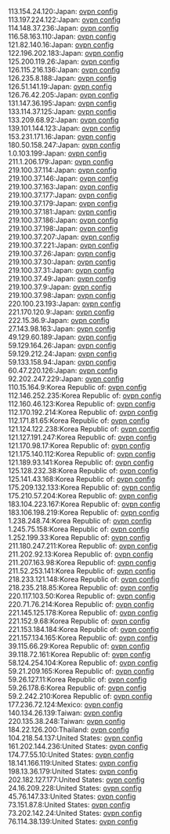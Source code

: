 113.154.24.120:Japan: [ovpn config](vpn/113_154_24_120.ovpn)  
113.197.224.122:Japan: [ovpn config](vpn/113_197_224_122.ovpn)  
114.148.37.236:Japan: [ovpn config](vpn/114_148_37_236.ovpn)  
116.58.163.110:Japan: [ovpn config](vpn/116_58_163_110.ovpn)  
121.82.140.16:Japan: [ovpn config](vpn/121_82_140_16.ovpn)  
122.196.202.183:Japan: [ovpn config](vpn/122_196_202_183.ovpn)  
125.200.119.26:Japan: [ovpn config](vpn/125_200_119_26.ovpn)  
126.115.216.136:Japan: [ovpn config](vpn/126_115_216_136.ovpn)  
126.235.8.188:Japan: [ovpn config](vpn/126_235_8_188.ovpn)  
126.51.141.19:Japan: [ovpn config](vpn/126_51_141_19.ovpn)  
126.76.42.205:Japan: [ovpn config](vpn/126_76_42_205.ovpn)  
131.147.36.195:Japan: [ovpn config](vpn/131_147_36_195.ovpn)  
133.114.37.125:Japan: [ovpn config](vpn/133_114_37_125.ovpn)  
133.209.68.92:Japan: [ovpn config](vpn/133_209_68_92.ovpn)  
139.101.144.123:Japan: [ovpn config](vpn/139_101_144_123.ovpn)  
153.231.171.16:Japan: [ovpn config](vpn/153_231_171_16.ovpn)  
180.50.158.247:Japan: [ovpn config](vpn/180_50_158_247.ovpn)  
1.0.103.199:Japan: [ovpn config](vpn/1_0_103_199.ovpn)  
211.1.206.179:Japan: [ovpn config](vpn/211_1_206_179.ovpn)  
219.100.37.114:Japan: [ovpn config](vpn/219_100_37_114.ovpn)  
219.100.37.146:Japan: [ovpn config](vpn/219_100_37_146.ovpn)  
219.100.37.163:Japan: [ovpn config](vpn/219_100_37_163.ovpn)  
219.100.37.177:Japan: [ovpn config](vpn/219_100_37_177.ovpn)  
219.100.37.179:Japan: [ovpn config](vpn/219_100_37_179.ovpn)  
219.100.37.181:Japan: [ovpn config](vpn/219_100_37_181.ovpn)  
219.100.37.186:Japan: [ovpn config](vpn/219_100_37_186.ovpn)  
219.100.37.198:Japan: [ovpn config](vpn/219_100_37_198.ovpn)  
219.100.37.207:Japan: [ovpn config](vpn/219_100_37_207.ovpn)  
219.100.37.221:Japan: [ovpn config](vpn/219_100_37_221.ovpn)  
219.100.37.26:Japan: [ovpn config](vpn/219_100_37_26.ovpn)  
219.100.37.30:Japan: [ovpn config](vpn/219_100_37_30.ovpn)  
219.100.37.31:Japan: [ovpn config](vpn/219_100_37_31.ovpn)  
219.100.37.49:Japan: [ovpn config](vpn/219_100_37_49.ovpn)  
219.100.37.9:Japan: [ovpn config](vpn/219_100_37_9.ovpn)  
219.100.37.98:Japan: [ovpn config](vpn/219_100_37_98.ovpn)  
220.100.23.193:Japan: [ovpn config](vpn/220_100_23_193.ovpn)  
221.170.120.9:Japan: [ovpn config](vpn/221_170_120_9.ovpn)  
222.15.36.9:Japan: [ovpn config](vpn/222_15_36_9.ovpn)  
27.143.98.163:Japan: [ovpn config](vpn/27_143_98_163.ovpn)  
49.129.60.189:Japan: [ovpn config](vpn/49_129_60_189.ovpn)  
59.129.164.26:Japan: [ovpn config](vpn/59_129_164_26.ovpn)  
59.129.212.24:Japan: [ovpn config](vpn/59_129_212_24.ovpn)  
59.133.158.94:Japan: [ovpn config](vpn/59_133_158_94.ovpn)  
60.47.220.126:Japan: [ovpn config](vpn/60_47_220_126.ovpn)  
92.202.247.229:Japan: [ovpn config](vpn/92_202_247_229.ovpn)  
110.15.164.9:Korea Republic of: [ovpn config](vpn/110_15_164_9.ovpn)  
112.146.252.235:Korea Republic of: [ovpn config](vpn/112_146_252_235.ovpn)  
112.160.46.123:Korea Republic of: [ovpn config](vpn/112_160_46_123.ovpn)  
112.170.192.214:Korea Republic of: [ovpn config](vpn/112_170_192_214.ovpn)  
112.171.81.65:Korea Republic of: [ovpn config](vpn/112_171_81_65.ovpn)  
121.124.122.238:Korea Republic of: [ovpn config](vpn/121_124_122_238.ovpn)  
121.127.191.247:Korea Republic of: [ovpn config](vpn/121_127_191_247.ovpn)  
121.170.98.17:Korea Republic of: [ovpn config](vpn/121_170_98_17.ovpn)  
121.175.140.112:Korea Republic of: [ovpn config](vpn/121_175_140_112.ovpn)  
121.189.93.141:Korea Republic of: [ovpn config](vpn/121_189_93_141.ovpn)  
125.128.232.38:Korea Republic of: [ovpn config](vpn/125_128_232_38.ovpn)  
125.141.43.168:Korea Republic of: [ovpn config](vpn/125_141_43_168.ovpn)  
175.209.132.133:Korea Republic of: [ovpn config](vpn/175_209_132_133.ovpn)  
175.210.57.204:Korea Republic of: [ovpn config](vpn/175_210_57_204.ovpn)  
183.104.223.167:Korea Republic of: [ovpn config](vpn/183_104_223_167.ovpn)  
183.106.198.219:Korea Republic of: [ovpn config](vpn/183_106_198_219.ovpn)  
1.238.248.74:Korea Republic of: [ovpn config](vpn/1_238_248_74.ovpn)  
1.245.75.158:Korea Republic of: [ovpn config](vpn/1_245_75_158.ovpn)  
1.252.199.33:Korea Republic of: [ovpn config](vpn/1_252_199_33.ovpn)  
211.180.247.211:Korea Republic of: [ovpn config](vpn/211_180_247_211.ovpn)  
211.202.92.13:Korea Republic of: [ovpn config](vpn/211_202_92_13.ovpn)  
211.207.163.98:Korea Republic of: [ovpn config](vpn/211_207_163_98.ovpn)  
211.52.253.141:Korea Republic of: [ovpn config](vpn/211_52_253_141.ovpn)  
218.233.121.148:Korea Republic of: [ovpn config](vpn/218_233_121_148.ovpn)  
218.235.218.85:Korea Republic of: [ovpn config](vpn/218_235_218_85.ovpn)  
220.117.103.50:Korea Republic of: [ovpn config](vpn/220_117_103_50.ovpn)  
220.71.76.214:Korea Republic of: [ovpn config](vpn/220_71_76_214.ovpn)  
221.145.125.178:Korea Republic of: [ovpn config](vpn/221_145_125_178.ovpn)  
221.152.9.68:Korea Republic of: [ovpn config](vpn/221_152_9_68.ovpn)  
221.153.184.184:Korea Republic of: [ovpn config](vpn/221_153_184_184.ovpn)  
221.157.134.165:Korea Republic of: [ovpn config](vpn/221_157_134_165.ovpn)  
39.115.66.29:Korea Republic of: [ovpn config](vpn/39_115_66_29.ovpn)  
39.118.72.161:Korea Republic of: [ovpn config](vpn/39_118_72_161.ovpn)  
58.124.254.104:Korea Republic of: [ovpn config](vpn/58_124_254_104.ovpn)  
59.21.209.165:Korea Republic of: [ovpn config](vpn/59_21_209_165.ovpn)  
59.26.127.11:Korea Republic of: [ovpn config](vpn/59_26_127_11.ovpn)  
59.26.178.6:Korea Republic of: [ovpn config](vpn/59_26_178_6.ovpn)  
59.2.242.210:Korea Republic of: [ovpn config](vpn/59_2_242_210.ovpn)  
177.236.72.124:Mexico: [ovpn config](vpn/177_236_72_124.ovpn)  
140.134.26.139:Taiwan: [ovpn config](vpn/140_134_26_139.ovpn)  
220.135.38.248:Taiwan: [ovpn config](vpn/220_135_38_248.ovpn)  
184.22.126.200:Thailand: [ovpn config](vpn/184_22_126_200.ovpn)  
104.218.54.137:United States: [ovpn config](vpn/104_218_54_137.ovpn)  
161.202.144.236:United States: [ovpn config](vpn/161_202_144_236.ovpn)  
174.77.55.10:United States: [ovpn config](vpn/174_77_55_10.ovpn)  
18.141.166.119:United States: [ovpn config](vpn/18_141_166_119.ovpn)  
198.13.36.179:United States: [ovpn config](vpn/198_13_36_179.ovpn)  
202.182.127.177:United States: [ovpn config](vpn/202_182_127_177.ovpn)  
24.16.209.228:United States: [ovpn config](vpn/24_16_209_228.ovpn)  
45.76.147.33:United States: [ovpn config](vpn/45_76_147_33.ovpn)  
73.151.87.8:United States: [ovpn config](vpn/73_151_87_8.ovpn)  
73.202.142.24:United States: [ovpn config](vpn/73_202_142_24.ovpn)  
76.114.38.139:United States: [ovpn config](vpn/76_114_38_139.ovpn)  
